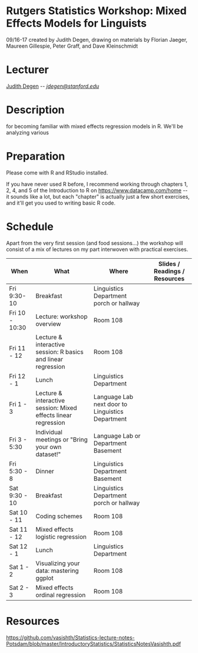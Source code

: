 # Rutgers Statistics Workshop: Mixed Effects Models for Linguists
09/16-17
created by Judith Degen, drawing on materials by Florian Jaeger, Maureen Gillespie, Peter Graff, and Dave Kleinschmidt

# Lecturer

[Judith Degen](https://sites.google.com/site/judithdegen/) -- *jdegen@stanford.edu*

# Description

 for becoming familiar with mixed effects regression models in R. We'll be analyzing various 

# Preparation

Please come with R and RStudio installed.

If you have never used R before, I recommend working through chapters 1, 2, 4, and 5 of the Introduction to R on https://www.datacamp.com/home -- it sounds like a lot, but each "chapter" is actually just a few short exercises, and it'll get you used to writing basic R code. 

# Schedule

Apart from the very first session (and food sessions...) the workshop will consist of a mix of lectures on my part interwoven with practical exercises.

When       | What               | Where | Slides / Readings / Resources
---------- | ------------------ | ----- | -----------------------------
Fri 9:30-10 | Breakfast | Linguistics Department porch or hallway |
Fri 10 - 10:30 | Lecture: workshop overview | Room 108 |
Fri 11 - 12 | Lecture & interactive session: R basics and linear regression | Room 108 | 
Fri 12 - 1 | Lunch | Linguistics Department  |
Fri 1 - 3 | Lecture & interactive session: Mixed effects linear regression | Language Lab next door to Linguistics Department |
Fri 3 - 5:30 | Individual meetings or "Bring your own dataset!" | Language Lab or Department Basement |
Fri 5:30 - 8 | Dinner | Linguistics Department Basement |
Sat 9:30 - 10 | Breakfast | Linguistics Department porch or hallway |
Sat 10 - 11 | Coding schemes | Room 108 |
Sat 11 - 12 | Mixed effects logistic regression | Room 108 |
Sat 12 - 1 | Lunch | Linguistics Department|
Sat 1 - 2 | Visualizing your data: mastering ggplot | Room 108 |
Sat 2 - 3 | Mixed effects ordinal regression | Room 108 |



# Resources

https://github.com/vasishth/Statistics-lecture-notes-Potsdam/blob/master/IntroductoryStatistics/StatisticsNotesVasishth.pdf


